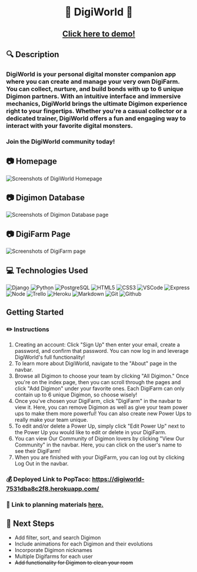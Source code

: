 # <p style="text-align:center;">🐲 **DigiWorld** 🐲</p>
## <p style="text-align:center;">[Click here to demo!](https://digiworld-7531dba8c2f8.herokuapp.com/)</p>

## :mag: Description 
### DigiWorld is your personal digital monster companion app where you can create and manage your very own DigiFarm. You can collect, nurture, and build bonds with up to 6 unique Digimon partners. With an intuitive interface and immersive mechanics, DigiWorld brings the ultimate Digimon experience right to your fingertips. Whether you're a casual collector or a dedicated trainer, DigiWorld offers a fun and engaging way to interact with your favorite digital monsters.


 
### Join the DigiWorld community today!

## :camera: Homepage
![Screenshots of DigiWorld Homepage](https://i.imgur.com/tzMKARk.png)
## :camera: Digimon Database
![Screenshots of Digimon Database page](https://i.imgur.com/S9pjeXa.png)
## :camera: DigiFarm Page
![Screenshots of DigiFarm page](https://i.imgur.com/aLPflWj.png)


## :computer: Technologies Used
![Django](https://img.shields.io/badge/-Django-05122A?style=flat&logo=django)
![Python](https://img.shields.io/badge/-Python-05122A?style=flat&logo=python)
![PostgreSQL](https://img.shields.io/badge/-PostgreSQL-05122A?style=flat&logo=postgresql)
![HTML5](https://img.shields.io/badge/-HTML5-05122A?style=flat&logo=html5)
![CSS3](https://img.shields.io/badge/-CSS-05122A?style=flat&logo=css3)
![VSCode](https://img.shields.io/badge/-VS_Code-05122A?style=flat&logo=visualstudio)
![Express](https://img.shields.io/badge/-Express-05122A?style=flat&logo=express)
![Node](https://img.shields.io/badge/-Node.js-05122A?style=flat&logo=node.js)
![Trello](https://img.shields.io/badge/-Trello-05122A?style=flat&logo=trello)
![Heroku](https://img.shields.io/badge/-Heroku-05122A?style=flat&logo=heroku)
![Markdown](https://img.shields.io/badge/-Markdown-05122A?style=flat&logo=markdown)
![Git](https://img.shields.io/badge/-Git-05122A?style=flat&logo=git)
![Github](https://img.shields.io/badge/-GitHub-05122A?style=flat&logo=github)

## **Getting Started**

### :pencil2: Instructions
1. Creating an account: Click "Sign Up" then enter your email, create a password, and confirm that password. You can now log in and leverage DigiWorld's full functionality!
2. To learn more about DigiWorld, navigate to the "About" page in the navbar.
3. Browse all Digimon to choose your team by clicking "All Digimon." Once you're on the index page, then you can scroll through the pages and click "Add Digimon" under your favorite ones. Each DigiFarm can only contain up to 6 unique Digimon, so choose wisely!
4. Once you've chosen your DigiFarm, click "DigiFarm" in the navbar to view it. Here, you can remove Digimon as well as give your team power ups to make them more powerful! You can also create new Power Ups to really make your team unique.
5. To edit and/or delete a Power Up, simply click "Edit Power Up" next to the Power Up you would like to edit or delete in your DigiFarm.
6. You can view Our Community of Digimon lovers by clicking "View Our Community" in the navbar. Here, you can click on the user's name to see their DigiFarm!
7. When you are finished with your DigiFarm, you can log out by clicking Log Out in the navbar.


### :moneybag: Deployed Link to PopTaco: https://digiworld-7531dba8c2f8.herokuapp.com/

### :pushpin: Link to planning materials [here.](https://trello.com/b/e3dcA57K/mod-squad-digimon) 

## :hammer: **Next Steps**
* Add filter, sort, and search Digimon
* Include animations for each Digimon and their evolutions
* Incorporate Digimon nicknames
* Multiple Digifarms for each user
* ~~Add functionality for Digimon to clean your room~~
